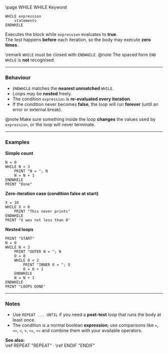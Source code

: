 \page WHILE WHILE Keyword
```basic
WHILE expression
    statements
ENDWHILE
```

Executes the block while `expression` evaluates to **true**.  
The test happens **before** each iteration, so the body may execute **zero times**.


\remark `WHILE` must be closed with `ENDWHILE`.
@note The spaced form `END WHILE` is **not** recognised.

---

### Behaviour

- `ENDWHILE` matches the **nearest unmatched** `WHILE`.
- Loops may be **nested** freely.
- The condition `expression` is **re-evaluated every iteration**.
- If the condition never becomes **false**, the loop will run **forever** (until an error or external break).


@note Make sure something inside the loop **changes** the values used by `expression`, or the loop will never terminate.

---

### Examples

**Simple count**
```basic
N = 0
WHILE N < 3
    PRINT "N = "; N
    N = N + 1
ENDWHILE
PRINT "Done"
```

**Zero-iteration case (condition false at start)**
```basic
X = 10
WHILE X < 0
    PRINT "This never prints"
ENDWHILE
PRINT "X was not less than 0"
```

**Nested loops**
```basic
PRINT "START"
N = 0
WHILE N < 3
    PRINT "OUTER N = "; N
    O = 0
    WHILE O < 2
        PRINT "INNER O = "; O
        O = O + 1
    ENDWHILE
    N = N + 1
ENDWHILE
PRINT "LOOPS DONE"
```

---

### Notes
- Use `REPEAT ... UNTIL` if you need a **post-test** loop that runs the body at least once.
- The condition is a normal boolean **expression**; use comparisons like `=`, `<>`, `<`, `>`, `<=`, `>=` and combine them with your available operators.

**See also:**  
\ref REPEAT "REPEAT" ·
\ref ENDIF "ENDIF"
